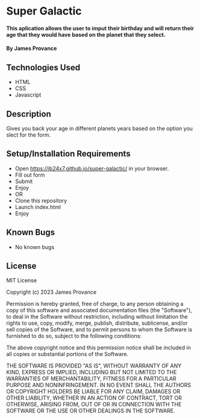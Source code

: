 # Super Galactic

#### This aplication allows the user to imput their birthday and will return their age that they would have based on the planet that they select.

#### By James Provance

## Technologies Used

* HTML
* CSS
* Javascript

## Description

Gives you back your age in different planets years based on the option you slect for the form.

## Setup/Installation Requirements

* Open https://jb24x7.github.io/super-galactic/ in your browser.
* Fill out form
* Submit
* Enjoy
* OR
* Clone this repository
* Launch index.html
* Enjoy

## Known Bugs

* No known bugs

## License
MIT License

Copyright (c) 2023 James Provance

Permission is hereby granted, free of charge, to any person obtaining a copy
of this software and associated documentation files (the "Software"), to deal
in the Software without restriction, including without limitation the rights
to use, copy, modify, merge, publish, distribute, sublicense, and/or sell
copies of the Software, and to permit persons to whom the Software is
furnished to do so, subject to the following conditions:

The above copyright notice and this permission notice shall be included in all
copies or substantial portions of the Software.

THE SOFTWARE IS PROVIDED "AS IS", WITHOUT WARRANTY OF ANY KIND, EXPRESS OR
IMPLIED, INCLUDING BUT NOT LIMITED TO THE WARRANTIES OF MERCHANTABILITY,
FITNESS FOR A PARTICULAR PURPOSE AND NONINFRINGEMENT. IN NO EVENT SHALL THE
AUTHORS OR COPYRIGHT HOLDERS BE LIABLE FOR ANY CLAIM, DAMAGES OR OTHER
LIABILITY, WHETHER IN AN ACTION OF CONTRACT, TORT OR OTHERWISE, ARISING FROM,
OUT OF OR IN CONNECTION WITH THE SOFTWARE OR THE USE OR OTHER DEALINGS IN THE
SOFTWARE.
